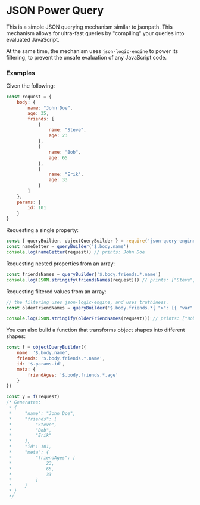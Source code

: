 # JSON Power Query

This is a simple JSON querying mechanism similar to jsonpath. This mechanism allows for ultra-fast queries by "compiling" your queries into evaluated JavaScript.

At the same time, the mechanism uses `json-logic-engine` to power its filtering, to prevent the unsafe evaluation of any JavaScript code.

### Examples 

Given the following: 
```js
const request = {
    body: {
        name: "John Doe",
        age: 35,
        friends: [
            {
                name: "Steve",
                age: 23
            },
            {
                name: "Bob",
                age: 65
            },
            {
                name: "Erik",
                age: 33
            }
        ]
    },
    params: {
        id: 101
    }
}
```


Requesting a single property: 
```js
const { queryBuilder, objectQueryBuilder } = require('json-query-engine')
const nameGetter = queryBuilder('$.body.name')
console.log(nameGetter(request)) // prints: John Doe
```


Requesting nested properties from an array: 
```js
const friendsNames = queryBuilder('$.body.friends.*.name')
console.log(JSON.stringify(friendsNames(request))) // prints: ["Steve", "Bob", "Erik"]
```

Requesting filtered values from an array: 
```js
// the filtering uses json-logic-engine, and uses truthiness.
const olderFriendNames = queryBuilder('$.body.friends.*{ ">": [{ "var": "age" }, 30] }.name')

console.log(JSON.stringify(olderFriendNames(request))) // prints: ["Bob", "Erik"]
```

You can also build a function that transforms object shapes into different shapes:
```js
const f = objectQueryBuilder({
    name: '$.body.name',
    friends: '$.body.friends.*.name',
    id: '$.params.id',
    meta: {
        friendAges: '$.body.friends.*.age'
    }
})

const y = f(request)  
/* Generates:
 * { 
 *     "name": "John Doe", 
 *     "friends": [ 
 *         "Steve", 
 *         "Bob", 
 *         "Erik" 
 *     ], 
 *     "id": 101, 
 *     "meta": { 
 *         "friendAges": [ 
 *             23, 
 *             65, 
 *             33 
 *         ] 
 *     } 
 * }
 */ 

```